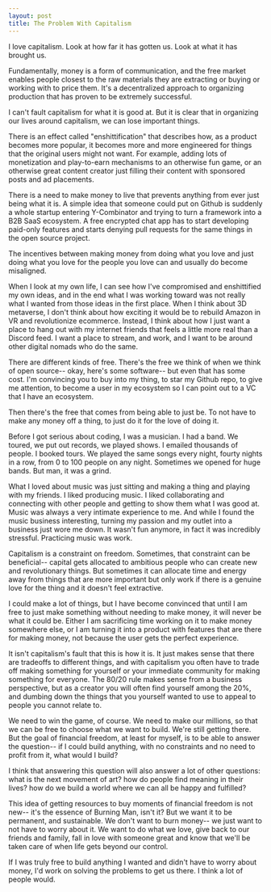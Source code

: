 ```yaml
---
layout: post
title: The Problem With Capitalism
---
```


I love capitalism. Look at how far it has gotten us. Look at what it has brought us.

Fundamentally, money is a form of communication, and the free market enables people closest to the raw materials they are extracting or buying or working with to price them. It's a decentralized approach to organizing production that has proven to be extremely successful.

I can't fault capitalism for what it is good at. But it is clear that in organizing our lives around capitalism, we can lose important things.

There is an effect called "enshittification" that describes how, as a product becomes more popular, it becomes more and more engineered for things that the original users might not want. For example, adding lots of monetization and play-to-earn mechanisms to an otherwise fun game, or an otherwise great content creator just filling their content with sponsored posts and ad placements.

There is a need to make money to live that prevents anything from ever just being what it is. A simple idea that someone could put on Github is suddenly a whole startup entering Y-Combinator and trying to turn a framework into a B2B SaaS ecosystem. A free encrypted chat app has to start developing paid-only features and starts denying pull requests for the same things in the open source project.

The incentives between making money from doing what you love and just doing what you love for the people you love can and usually do become misaligned.

When I look at my own life, I can see how I've compromised and enshittified my own ideas, and in the end what I was working toward was not really what I wanted from those ideas in the first place. When I think about 3D metaverse, I don't think about how exciting it would be to rebuild Amazon in VR and revolutionize ecommerce. Instead, I think about how I just want a place to hang out with my internet friends that feels a little more real than a Discord feed. I want a place to stream, and work, and I want to be around other digital nomads who do the same.

There are different kinds of free. There's the free we think of when we think of open source-- okay, here's some software-- but even that has some cost. I'm convincing you to buy into my thing, to star my Github repo, to give me attention, to become a user in my ecosystem so I can point out to a VC that I have an ecosystem.

Then there's the free that comes from being able to just be. To not have to make any money off a thing, to just do it for the love of doing it.

Before I got serious about coding, I was a musician. I had a band. We toured, we put out records, we played shows. I emailed thousands of people. I booked tours. We played the same songs every night, fourty nights in a row, from 0 to 100 people on any night. Sometimes we opened for huge bands. But man, it was a grind.

What I loved about music was just sitting and making a thing and playing with my friends. I liked producing music. I liked collaborating and connecting with other people and getting to show them what I was good at. Music was always a very intimate experience to me. And while I found the music business interesting, turning my passion and my outlet into a business just wore me down. It wasn't fun anymore, in fact it was incredibly stressful. Practicing music was work. 

Capitalism is a constraint on freedom. Sometimes, that constraint can be beneficial-- capital gets allocated to ambitious people who can create new and revolutionary things. But sometimes it can allocate time and energy away from things that are more important but only work if there is a genuine love for the thing and it doesn't feel extractive.

I could make a lot of things, but I have become convinced that until I am free to just make something without needing to make money, it will never be what it could be. Either I am sacrificing time working on it to make money somewhere else, or I am turning it into a product with features that are there for making money, not because the user gets the perfect experience.

It isn't capitalism's fault that this is how it is. It just makes sense that there are tradeoffs to different things, and with capitalism you often have to trade off making something for yourself or your immediate community for making something for everyone. The 80/20 rule makes sense from a business perspective, but as a creator you will often find yourself among the 20%, and dumbing down the things that you yourself wanted to use to appeal to people you cannot relate to.

We need to win the game, of course. We need to make our millions, so that we can be free to choose what we want to build. We're still getting there. But the goal of financial freedom, at least for myself, is to be able to answer the question-- if I could build anything, with no constraints and no need to profit from it, what would I build?

I think that answering this question will also answer a lot of other questions: what is the next movement of art? how do people find meaning in their lives? how do we build a world where we can all be happy and fulfilled?

This idea of getting resources to buy moments of financial freedom is not new-- it's the essence of Burning Man, isn't it? But we want it to be permanent, and sustainable. We don't want to burn money-- we just want to not have to worry about it. We want to do what we love, give back to our friends and family, fall in love with someone great and know that we'll be taken care of when life gets beyond our control.

If I was truly free to build anything I wanted and didn't have to worry about money, I'd work on solving the problems to get us there. I think a lot of people would.